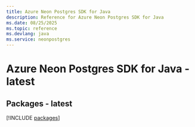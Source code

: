```yaml
---
title: Azure Neon Postgres SDK for Java
description: Reference for Azure Neon Postgres SDK for Java
ms.date: 08/25/2025
ms.topic: reference
ms.devlang: java
ms.service: neonpostgres
---
```

# Azure Neon Postgres SDK for Java - latest
## Packages - latest
[!INCLUDE [packages](neon-postgres-index.md)]